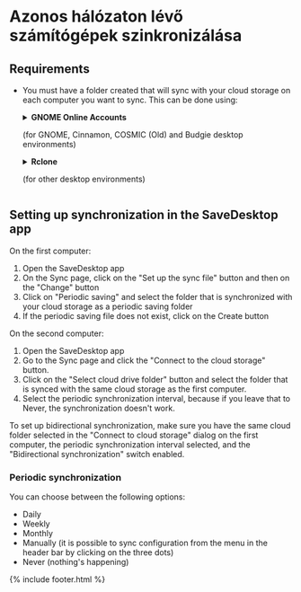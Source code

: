 
# Azonos hálózaton lévő számítógépek szinkronizálása
## Requirements
- You must have a folder created that will sync with your cloud storage on each computer you want to sync. This can be done using:

  <details>
    <summary><b>GNOME Online Accounts</b><p>(for GNOME, Cinnamon, COSMIC (Old) and Budgie desktop environments)</p></summary>
    <ul>
      <li>Open the GNOME Settings</li>
      <li>Go to the Online Accounts section and select your cloud drive service</li>
    </ul>
    <img src="https://raw.githubusercontent.com/vikdevelop/SaveDesktop/webpage/wiki/synchronization/screenshots/OnlineAccounts_en.png">
    
  </details>

  <details>
    <summary><b>Rclone</b><p>(for other desktop environments)</p></summary>
    <ul>
      <li>Install Rclone</li>
      <pre><code>sudo -v ; curl https://rclone.org/install.sh | sudo bash</code></pre>
      <li>Setup Rclone by using this command, which creates the cloud drive folder, sets up Rclone and mounts the folder
      <pre><code>mkdir -p ~/Downloads/SaveDesktop/rclone_drive &amp;&amp; rclone config create savedesktop your-cloud-drive-service &amp;&amp; nohup rclone mount savedesktop: ~/Downloads/SaveDesktop/rclone_drive --vfs-cache-mode writes &amp; echo "The drive has been mounted successfully"</code></pre>
      <p>* Instead of <code>your-cloud-drive-service</code> use the name of your cloud drive service, such as <code>drive</code> (for Google Drive), <code>onedrive</code>, <code>dropbox</code>, etc.</p></li>
    </ul>
  </details>
  
## Setting up synchronization in the SaveDesktop app
On the first computer:
1. Open the SaveDesktop app
2. On the Sync page, click on the "Set up the sync file" button and then on the "Change" button
3. Click on "Periodic saving" and select the folder that is synchronized with your cloud storage as a periodic saving folder
4. If the periodic saving file does not exist, click on the Create button

On the second computer:
1. Open the SaveDesktop app
2. Go to the Sync page and click the "Connect to the cloud storage" button.
3. Click on the "Select cloud drive folder" button and select the folder that is synced with the same cloud storage as the first computer.
4. Select the periodic synchronization interval, because if you leave that to Never, the synchronization doesn't work.

To set up bidirectional synchronization, make sure you have the same cloud folder selected in the "Connect to cloud storage" dialog on the first computer, the periodic synchronization interval selected, and the "Bidirectional synchronization" switch enabled.

### Periodic synchronization
You can choose between the following options:
- Daily
- Weekly 
- Monthly 
- Manually (it is possible to sync configuration from the menu in the header bar by clicking on the three dots)
- Never (nothing's happening)

{% include footer.html %}
